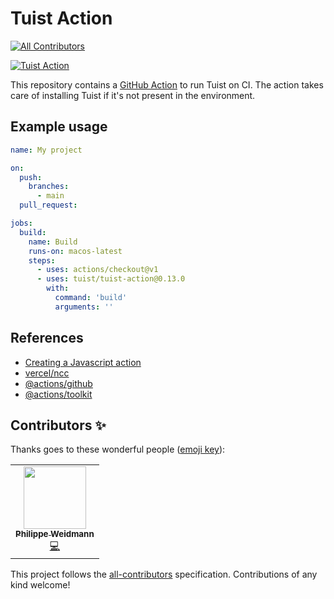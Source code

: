 # Tuist Action

<!-- ALL-CONTRIBUTORS-BADGE:START - Do not remove or modify this section -->

[![All Contributors](https://img.shields.io/badge/all_contributors-1-orange.svg?style=flat-square)](#contributors-)

<!-- ALL-CONTRIBUTORS-BADGE:END -->

[![Tuist Action](https://github.com/tuist/tuist-action/actions/workflows/tuist-action.yml/badge.svg)](https://github.com/tuist/tuist-action/actions/workflows/tuist-action.yml)

This repository contains a [GitHub Action](https://github.com/features/actions) to run Tuist on CI. The action takes care of installing Tuist if it's not present in the environment.

## Example usage

```yaml
name: My project

on:
  push:
    branches:
      - main
  pull_request:

jobs:
  build:
    name: Build
    runs-on: macos-latest
    steps:
      - uses: actions/checkout@v1
      - uses: tuist/tuist-action@0.13.0
        with:
          command: 'build'
          arguments: ''
```

## References

- [Creating a Javascript action](https://docs.github.com/en/actions/creating-actions/creating-a-javascript-action)
- [vercel/ncc](https://github.com/vercel/ncc)
- [@actions/github](https://github.com/actions/toolkit/tree/main/packages/github)
- [@actions/toolkit](https://github.com/actions/toolkit/tree/main/packages/core)

## Contributors ✨

Thanks goes to these wonderful people ([emoji key](https://allcontributors.org/docs/en/emoji-key)):

<!-- ALL-CONTRIBUTORS-LIST:START - Do not remove or modify this section -->
<!-- prettier-ignore-start -->
<!-- markdownlint-disable -->
<table>
  <tr>
    <td align="center"><a href="https://github.com/PhilippeWeidmann"><img src="https://avatars.githubusercontent.com/u/5843044?v=4?s=100" width="100px;" alt=""/><br /><sub><b>Philippe Weidmann</b></sub></a><br /><a href="https://github.com/tuist/tuist-action/commits?author=PhilippeWeidmann" title="Code">💻</a></td>
  </tr>
</table>

<!-- markdownlint-restore -->
<!-- prettier-ignore-end -->

<!-- ALL-CONTRIBUTORS-LIST:END -->

This project follows the [all-contributors](https://github.com/all-contributors/all-contributors) specification. Contributions of any kind welcome!
